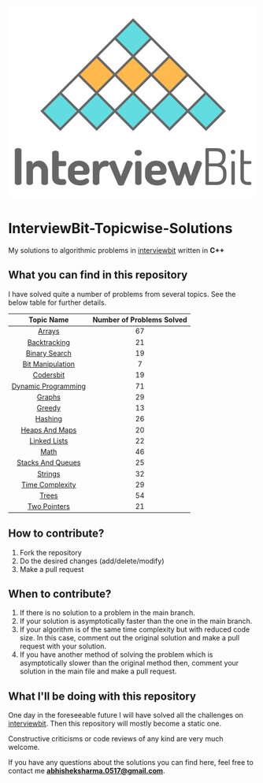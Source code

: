 <p align="center">
  <img src="iblogo.png">
</p>

# InterviewBit-Topicwise-Solutions

My solutions to algorithmic problems in [interviewbit](https://interviewbit.com) written in **C++**

## What you can find in this repository

I have solved quite a number of problems from several topics. See the below table for further details. 

[//]: # (Run the py script to generate the below table.)

| Topic Name| Number of Problems Solved| 
|  :--------: |  :--------: | 
| [Arrays](https://github.com/black-shadows/InterviewBit-Topicwise-Solutions/tree/master/Arrays)| 67| 
| [Backtracking](https://github.com/black-shadows/InterviewBit-Topicwise-Solutions/tree/master/Backtracking)| 21| 
| [Binary Search](https://github.com/black-shadows/InterviewBit-Topicwise-Solutions/tree/master/Binary%20Search)| 19| 
| [Bit Manipulation](https://github.com/black-shadows/InterviewBit-Topicwise-Solutions/tree/master/Bit%20Manipulation)| 7| 
| [Codersbit](https://github.com/black-shadows/InterviewBit-Topicwise-Solutions/tree/master/Codersbit)| 19|
| [Dynamic Programming](https://github.com/black-shadows/InterviewBit-Topicwise-Solutions/tree/master/Dynamic%20Programming)| 71| 
| [Graphs](https://github.com/black-shadows/InterviewBit-Topicwise-Solutions/tree/master/Graphs)| 29| 
| [Greedy](https://github.com/black-shadows/InterviewBit-Topicwise-Solutions/tree/master/Greedy)| 13| 
| [Hashing](https://github.com/black-shadows/InterviewBit-Topicwise-Solutions/tree/master/Hashing)| 26| 
| [Heaps And Maps](https://github.com/black-shadows/InterviewBit-Topicwise-Solutions/tree/master/Heaps%20and%20Maps)| 20| 
| [Linked Lists](https://github.com/black-shadows/InterviewBit-Topicwise-Solutions/tree/master/Linked%20Lists)| 22| 
| [Math](https://github.com/black-shadows/InterviewBit-Topicwise-Solutions/tree/master/Math)| 46| 
| [Stacks And Queues](https://github.com/black-shadows/InterviewBit-Topicwise-Solutions/tree/master/Stacks%20and%20Queues)| 25| 
| [Strings](https://github.com/black-shadows/InterviewBit-Topicwise-Solutions/tree/master/Strings)| 32|
| [Time Complexity](https://github.com/black-shadows/InterviewBit-Topicwise-Solutions/tree/master/Time%20Complexity)| 29| 
| [Trees](https://github.com/black-shadows/InterviewBit-Topicwise-Solutions/tree/master/Trees)| 54| 
| [Two Pointers](https://github.com/black-shadows/InterviewBit-Topicwise-Solutions/tree/master/Two%20Pointers)| 21| 


## How to contribute?

1. Fork the repository 
2. Do the desired changes (add/delete/modify)
3. Make a pull request

## When to contribute?

1. If there is no solution to a problem in the main branch.
2. If your solution is asymptotically faster than the one in the main branch.
3. If your algorithm is of the same time complexity but with reduced code size. In this case, comment out the original solution and make a pull request with your solution.
4. If you have another method of solving the problem which is asymptotically slower than the original method then, comment your solution in the main file and make a pull request.


## What I'll be doing with this repository

One day in the foreseeable future I will have solved all the challenges on [interviewbit](https://www.interviewbit.com).
Then this repository will mostly become a static one.

Constructive criticisms or code reviews of any kind are very much welcome.

If you have any questions about the solutions you can find here, feel free to contact me **abhisheksharma.0517@gmail.com**.
